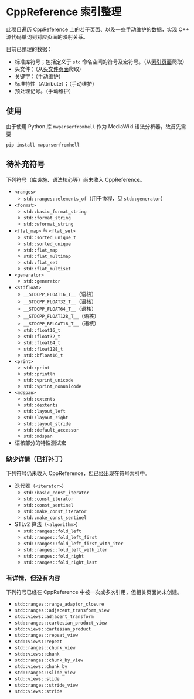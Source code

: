 # CppReference 索引整理

此项目遍历 [CppReference](http://en.cppreference.com) 上的若干页面、以及一些手动维护的数据，实现 C++ 源代码单词到对应页面的映射关系。

目前已整理的数据：
- 标准库符号；包括定义于 `std` 命名空间的符号及宏符号。（从[索引页面](https://en.cppreference.com/w/cpp/symbol_index)爬取）
- 头文件；（从[头文件页面](https://en.cppreference.com/w/cpp/header)爬取）
- 关键字；（手动维护）
- 标准特性（Attribute）；（手动维护）
- 预处理记号。（手动维护）

## 使用

由于使用 Python 库 `mwparserfromhell` 作为 MediaWiki 语法分析器，故首先需要
```
pip install mwparserfromhell
```

## 待补充符号

下列符号（库设施、语法核心等）尚未收入 CppReference。
- `<ranges>`
  - `std::ranges::elements_of`（用于协程，见 `std::generator`）
- `<format>`
  - `std::basic_format_string`
  - `std::format_string`
  - `std::wformat_string`
- `<flat_map>` 与 `<flat_set>`
  - `std::sorted_unique_t`
  - `std::sorted_unique`
  - `std::flat_map`
  - `std::flat_multimap`
  - `std::flat_set`
  - `std::flat_multiset`
- `<generator>`
  - `std::generator`
- `<stdfloat>`
  - `__STDCPP_FLOAT16_T__`（语核）
  - `__STDCPP_FLOAT32_T__`（语核）
  - `__STDCPP_FLOAT64_T__`（语核）
  - `__STDCPP_FLOAT128_T__`（语核）
  - `__STDCPP_BFLOAT16_T__`（语核）
  - `std::float16_t`
  - `std::float32_t`
  - `std::float64_t`
  - `std::float128_t`
  - `std::bfloat16_t`
- `<print>`
  - `std::print`
  - `std::println`
  - `std::vprint_unicode`
  - `std::vprint_nonunicode`
- `<mdspan>`
  - `std::extents`
  - `std::dextents`
  - `std::layout_left`
  - `std::layout_right`
  - `std::layout_stride`
  - `std::default_accessor`
  - `std::mdspan`
- 语核部分的特性测试宏

### 缺少详情（已打补丁）

下列符号仍未收入 CppReference，但已经出现在符号索引中。
- 迭代器（`<iterator>`）
  - `std::basic_const_iterator`
  - `std::const_iterator`
  - `std::const_sentinel`
  - `std::make_const_iterator`
  - `std::make_const_sentinel`
- STLv2 算法（`<algorithm>`）
  - `std::ranges::fold_left`
  - `std::ranges::fold_left_first`
  - `std::ranges::fold_left_first_with_iter`
  - `std::ranges::fold_left_with_iter`
  - `std::ranges::fold_right`
  - `std::ranges::fold_right_last`

### 有详情，但没有内容

下列符号已经在 CppReference 中被一次或多次引用，但相关页面尚未创建。

- `std::ranges::range_adaptor_closure`
- `std::ranges::adjacent_transform_view`
- `std::views::adjacent_transform`
- `std::ranges::cartesian_product_view`
- `std::views::cartesian_product`
- `std::ranges::repeat_view`
- `std::views::repeat`
- `std::ranges::chunk_view`
- `std::views::chunk`
- `std::ranges::chunk_by_view`
- `std::views::chunk_by`
- `std::ranges::slide_view`
- `std::views::slide`
- `std::ranges::stride_view`
- `std::views::stride`
